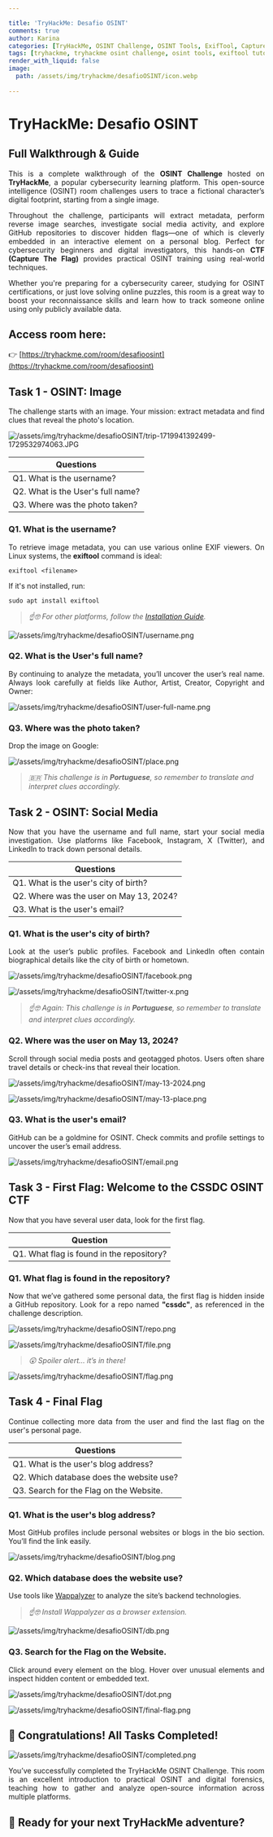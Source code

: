 ```yaml
---

title: 'TryHackMe: Desafio OSINT'
comments: true
author: Karina
categories: [TryHackMe, OSINT Challenge, OSINT Tools, ExifTool, Capture The Flag, Cybersecurity Training, GitHub OSINT, Social Media OSINT, Facebook Investigation, Red Team Tactics, Offensive Security, Ethical Hacking, CTF Walkthrough, Digital Footprint, Online Reconnaissance, Beginner CTF Guide, TryHackMe Rooms, Kai Nola Sato, nolasatokai]
tags: [tryhackme, tryhackme osint challenge, osint tools, exiftool tutorial, capture the flag, ctf walkthrough, github osint, social media osint, facebook osint, red team, offensive security, ethical hacking, online footprint, digital reconnaissance, beginner ctf, open source intelligence, kai nola sato, nolasatokai, wappalyzer]
render_with_liquid: false
image:
  path: /assets/img/tryhackme/desafioOSINT/icon.webp
  
---
```


# TryHackMe: Desafio OSINT

## Full Walkthrough & Guide

<p style="text-align: justify;"> 
This is a complete walkthrough of the <strong>OSINT Challenge</strong> hosted on <strong>TryHackMe</strong>, a popular cybersecurity learning platform. This open-source intelligence (OSINT) room challenges users to trace a fictional character’s digital footprint, starting from a single image. 
</p> 

<p style="text-align: justify;"> 
Throughout the challenge, participants will extract metadata, perform reverse image searches, investigate social media activity, and explore GitHub repositories to discover hidden flags—one of which is cleverly embedded in an interactive element on a personal blog. Perfect for cybersecurity beginners and digital investigators, this hands-on <strong>CTF (Capture The Flag)</strong> provides practical OSINT training using real-world techniques.
</p> 

<p style="text-align: justify;"> 
Whether you're preparing for a cybersecurity career, studying for OSINT certifications, or just love solving online puzzles, this room is a great way to boost your reconnaissance skills and learn how to track someone online using only publicly available data.
</p>

## Access room here: 

👉 [https://tryhackme.com/room/desafioosint](https://tryhackme.com/room/desafioosint)


## Task 1 - OSINT: Image

<p style="text-align: justify;">
The challenge starts with an image. Your mission: extract metadata and find clues that reveal the photo's location.
</p>

![/assets/img/tryhackme/desafioOSINT/trip-1719941392499-1729532974063.JPG](/assets/img/tryhackme/desafioOSINT/trip-1719941392499-1729532974063.JPG)

|  Questions  |
|-------|
| Q1. What is the username? |
| Q2. What is the User's full name? |
| Q3. Where was the photo taken? |


### Q1. What is the username?

<p style="text-align: justify;">
To retrieve image metadata, you can use various online EXIF viewers. On Linux systems, the <strong>exiftool</strong> command is ideal: 
</p>

```console
exiftool <filename>
```

<p style="text-align: justify;"> If it's not installed, run: </p>

```console
sudo apt install exiftool
```

> _☝️🤓 For other platforms, follow the [Installation Guide](https://exiftool.org/install.html)._

![/assets/img/tryhackme/desafioOSINT/username.png](/assets/img/tryhackme/desafioOSINT/username.png)

### Q2. What is the User's full name?

<p style="text-align: justify;">
By continuing to analyze the metadata, you’ll uncover the user’s real name. Always look carefully at fields like Author, Artist, Creator, Copyright and Owner: 
</p>

![/assets/img/tryhackme/desafioOSINT/user-full-name.png](/assets/img/tryhackme/desafioOSINT/user-full-name.png)

### Q3. Where was the photo taken?

<p style="text-align: justify;">
Drop the image on Google:
</p>

![/assets/img/tryhackme/desafioOSINT/place.png](/assets/img/tryhackme/desafioOSINT/place.png)

> _🇧🇷 This challenge is in **Portuguese**, so remember to translate and interpret clues accordingly._


## Task 2 - OSINT: Social Media

<p style="text-align: justify;">
Now that you have the username and full name, start your social media investigation. Use platforms like Facebook, Instagram, X (Twitter), and LinkedIn to track down personal details. 
</p>

|  Questions  |
|-------|
| Q1. What is the user's city of birth? |
| Q2. Where was the user on May 13, 2024? |
| Q3. What is the user's email? |


### Q1. What is the user's city of birth?

<p style="text-align: justify;">
Look at the user’s public profiles. Facebook and LinkedIn often contain biographical details like the city of birth or hometown.
</p>

![/assets/img/tryhackme/desafioOSINT/facebook.png](/assets/img/tryhackme/desafioOSINT/facebook.png) 

![/assets/img/tryhackme/desafioOSINT/twitter-x.png](/assets/img/tryhackme/desafioOSINT/twitter-x.png) 

> _☝️🤓 Again: This challenge is in **Portuguese**, so remember to translate and interpret clues accordingly._

### Q2. Where was the user on May 13, 2024?

<p style="text-align: justify;">
Scroll through social media posts and geotagged photos. Users often share travel details or check-ins that reveal their location.
</p>

![/assets/img/tryhackme/desafioOSINT/may-13-2024.png](/assets/img/tryhackme/desafioOSINT/may-13-2024.png)

![/assets/img/tryhackme/desafioOSINT/may-13-place.png](/assets/img/tryhackme/desafioOSINT/may-13-place.png)

### Q3. What is the user's email?

<p style="text-align: justify;">
GitHub can be a goldmine for OSINT. Check commits and profile settings to uncover the user’s email address.
</p>

![/assets/img/tryhackme/desafioOSINT/email.png](/assets/img/tryhackme/desafioOSINT/email.png)

## Task 3 - First Flag: Welcome to the CSSDC OSINT CTF

<p style="text-align: justify;">
Now that you have several user data, look for the first flag.
</p>

|  Question  |
|-------|
| Q1. What flag is found in the repository? |


### Q1. What flag is found in the repository? 

<p style="text-align: justify;">
Now that we’ve gathered some personal data, the first flag is hidden inside a GitHub repository. Look for a repo named <strong>"cssdc"</strong>, as referenced in the challenge description.
</p>

![/assets/img/tryhackme/desafioOSINT/repo.png](/assets/img/tryhackme/desafioOSINT/repo.png) 

![/assets/img/tryhackme/desafioOSINT/file.png](/assets/img/tryhackme/desafioOSINT/file.png) 

> _😲 Spoiler alert... it’s in there!_

![/assets/img/tryhackme/desafioOSINT/flag.png](/assets/img/tryhackme/desafioOSINT/flag.png) 

## Task 4 - Final Flag

<p style="text-align: justify;">
Continue collecting more data from the user and find the last flag on the user's personal page.
</p>

|  Questions  |
|-------|
| Q1. What is the user's blog address? |
| Q2. Which database does the website use? |
| Q3. Search for the Flag on the Website. |

### Q1. What is the user's blog address?

<p style="text-align: justify;">
Most GitHub profiles include personal websites or blogs in the bio section. You’ll find the link easily.
</p>

![/assets/img/tryhackme/desafioOSINT/blog.png](/assets/img/tryhackme/desafioOSINT/blog.png) 

### Q2. Which database does the website use?

Use tools like [Wappalyzer](https://www.wappalyzer.com/) to analyze the site’s backend technologies.

> _☝️🤓 Install Wappalyzer as a browser extension._

![/assets/img/tryhackme/desafioOSINT/db.png](/assets/img/tryhackme/desafioOSINT/db.png)

### Q3. Search for the Flag on the Website.

<p style="text-align: justify;">
Click around every element on the blog. Hover over unusual elements and inspect hidden content or embedded text.
</p>

![/assets/img/tryhackme/desafioOSINT/dot.png](/assets/img/tryhackme/desafioOSINT/dot.png)

![/assets/img/tryhackme/desafioOSINT/final-flag.png](/assets/img/tryhackme/desafioOSINT/final-flag.png)

## 🎉 Congratulations! All Tasks Completed!

![/assets/img/tryhackme/desafioOSINT/completed.png](/assets/img/tryhackme/desafioOSINT/completed.png)

<p style="text-align: justify;">
You’ve successfully completed the TryHackMe OSINT Challenge. This room is an excellent introduction to practical OSINT and digital forensics, teaching how to gather and analyze open-source information across multiple platforms.
</p>

## 🚩 Ready for your next TryHackMe adventure?